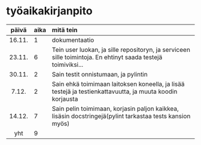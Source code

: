 # työaikakirjanpito

| päivä | aika | mitä tein  |
| :----:|:-----| :-----|
| 16.11.| 1    | dokumentaatio|
| 23.11.| 6    | Tein user luokan, ja sille repositoryn, ja serviceen sille toimintoja. En ehtinyt saada testejä toimiviksi... |
| 30.11.| 2    | Sain testit onnistumaan, ja pylintin |
| 7.12.| 2    | Sain ehkä toimimaan laitoksen koneella, ja lisää testejä ja testienkattavuutta, ja muuta koodin korjausta |
| 14.12.| 7    | Sain pelin toimimaan, korjasin paljon kaikkea, lisäsin docstringejä(pylint tarkastaa tests kansion myös) |
| yht   | 9    |
